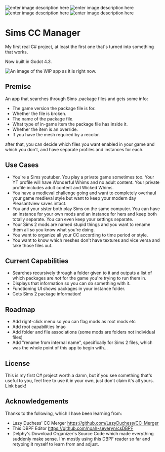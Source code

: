 ![enter image description here](https://img.shields.io/github/downloads/sixstepsaway/Sims-CC-Sorter/total?style=for-the-badge)        ![enter image description here](https://img.shields.io/github/issues/sixstepsaway/sims-cc-sorter?style=for-the-badge)  ![enter image description here](https://img.shields.io/github/watchers/sixstepsaway/sims-cc-sorter?style=for-the-badge)  ![enter image description here](https://img.shields.io/github/v/tag/sixstepsaway/sims-cc-sorter?style=for-the-badge) 
# Sims CC Manager

My first real C# project, at least the first one that's turned into something that works. 

Now built in Godot 4.3.

![An image of the WIP app as it is right now.](https://64.media.tumblr.com/b122d4942504d2867a9957a2a833ab4b/a24a1a2064ec77fa-b0/s1280x1920/c0167e9431ee10027d236ca1ec39349cc50e0154.pnj)


## Premise 

An app that searches through Sims .package files and gets some info:

- The game version the package file is for. 
- Whether the file is broken.
- The name of the package file.
- What type of in-game item the package file has inside it.
- Whether the item is an override.
- If you have the mesh required by a recolor.

after that, you can decide which files you want enabled in your game and which you don't, and have separate profiles and instances for each.

## Use Cases

- You're a Sims youtuber. You play a private game sometimes too. Your YT profile will have Wonderful Whims and no adult content. Your private profile includes adult content and Wicked Whims.
- You have a medieval challenge going and want to completely overhaul your game medieval style but want to keep your modern day Pleasantview saves intact. 
- You and your sister both play Sims on the same computer. You can have an instance for your own mods and an instance for hers and keep both totally separate. You can even keep your settings separate.
- Your Sims 2 mods are named stupid things and you want to rename them all so you know what you're doing.
- You want to organize all your CC according to time period or style.
- You want to know which meshes don't have textures and vice versa and take those files out. 

## Current Capabilities

- Searches recursively through a folder given to it and outputs a list of which packages are *not* for the game you're trying to run them in. 
- Displays that information so you can do something with it. 
- Functioning UI shows packages in your instance folder.
- Gets Sims 2 package information! 

## Roadmap

- Add right-click menu so you can flag mods as root mods etc
- Add root capabilities lmao
- Add folder and file associations (some mods are folders not individual files)
- Add "rename from internal name", specifically for Sims 2 files, which was the whole point of this app to begin with... 

## License 

This is my first C# project worth a damn, but if you see something that's useful to you, feel free to use it in your own, just don't claim it's all yours. Link back!

## Acknowledgements 

Thanks to the following, which I have been learning from: 

- Lazy Duchess' CC Merger https://github.com/LazyDuchess/CC-Merger 
- This DBPF Editor https://github.com/noah-severyn/csDBPF 
- Delphy's Download Organizer's Source Code which made everything suddenly make sense. I'm mostly using this DBPF reader so far and retyping it myself to learn from and adjust.

